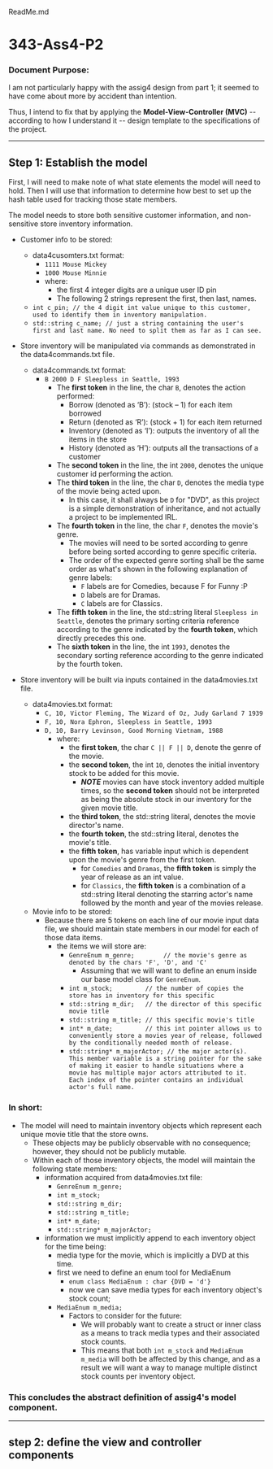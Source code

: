 ReadMe.md


343-Ass4-P2
===

### Document Purpose:

I am not particularly happy with the assig4 design from part 1; it seemed to have come about more by accident than intention. 

Thus, I intend to fix that by applying the **Model-View-Controller (MVC)** -- according to how I understand it -- design template to the specifications of the project.

---
Step 1: Establish the model
---

First, I will need to make note of what state elements the model will need to hold. Then I will use that information to determine how best to set up the hash table used for tracking those state members.

The model needs to store both sensitive customer information, and non-sensitive store inventory information.

- Customer info to be stored:
  + data4cusomters.txt format:
    * `1111 Mouse Mickey` 
    * `1000 Mouse Minnie`
    * where: 
      - the first 4 integer digits are a unique user ID pin
      - The following 2 strings represent the first, then last, names.
  + `int c_pin; // the 4 digit int value unique to this customer, used to identify them in inventory manipulation.`
  + `std::string c_name; // just a string containing the user's first and last name. No need to split them as far as I can see.`


- Store inventory will be manipulated via commands as demonstrated in the data4commands.txt file.
  + data4commands.txt format:
    * `B 2000 D F Sleepless in Seattle, 1993`
      - The **first token** in the line, the char `B`, denotes the action performed:
        + Borrow (denoted as ‘B’): (stock – 1) for each item borrowed
        + Return (denoted as ‘R’): (stock + 1) for each item returned
        + Inventory (denoted as ‘I’): outputs the inventory of all the items in the store
        + History (denoted as ‘H’): outputs all the transactions of a customer
      - The **second token** in the line, the int `2000`, denotes the unique customer id performing the action.
      - The **third token** in the line, the char `D`, denotes the media type of the movie being acted upon.
        + In this case, it shall always be `D` for "DVD", as this project is a simple demonstration of inheritance, and not actually a project to be implemented IRL.
      - The **fourth token** in the line, the char `F`, denotes the movie's genre.
        + The movies will need to be sorted according to genre before being sorted according to genre specific criteria.
        + The order of the expected genre sorting shall be the same order as what's shown in the following explanation of genre labels:
          * `F` labels are for Comedies, because F for Funny :P
          * `D` labels are for Dramas.
          * `C` labels are for Classics.
      - The **fifth token** in the line, the std::string literal `Sleepless in Seattle`, denotes the primary sorting criteria reference according to the genre indicated by the **fourth token**, which directly precedes this one.
      - The **sixth token** in the line, the int `1993`, denotes the secondary sorting reference according to the genre indicated by the fourth token.


- Store inventory will be built via inputs contained in the data4movies.txt file.
  + data4movies.txt format:
    * `C, 10, Victor Fleming, The Wizard of Oz, Judy Garland 7 1939`
    * `F, 10, Nora Ephron, Sleepless in Seattle, 1993`
    * `D, 10, Barry Levinson, Good Morning Vietnam, 1988`
      - where:
        + the **first token**, the char `C || F || D`, denote the genre of the movie.
        + the **second token**, the int `10`, denotes the initial inventory stock to be added for this movie. 
          * ***NOTE*** movies can have stock inventory added multiple times, so the **second token** should not be interpreted as being the absolute stock in our inventory for the given movie title.
        + the **third token**, the std::string literal, denotes the movie director's name.
        + the **fourth token**, the std::string literal, denotes the movie's title.
        + the **fifth token**, has variable input which is dependent upon the movie's genre from the first token.
          * for `Comedies` and `Dramas`, the **fifth token** is simply the year of release as an int value.
          * for `Classics`, the **fifth token** is a combination of a std::string literal denoting the starring actor's name followed by the month and year of the movies release.
  + Movie info to be stored:
    * Because there are 5 tokens on each line of our movie input data file, we should maintain state members in our model for each of those data items.
      - the items we will store are:
        + `GenreEnum m_genre;        // the movie's genre as denoted by the chars 'F', 'D', and 'C'`
          * Assuming that we will want to define an enum inside our base model class for `GenreEnum`.
        + `int m_stock;         // the number of copies the store has in inventory for this specific`
        + `std::string m_dir;   // the director of this specific movie title`
        + `std::string m_title; // this specific movie's title`
        + `int* m_date;         // this int pointer allows us to conveniently store a movies year of release, followed by the conditionally needed month of release.`
        + `std::string* m_majorActor; // the major actor(s). This member variable is a string pointer for the sake of making it easier to handle situations where a movie has multiple major actors attributed to it. Each index of the pointer contains an individual actor's full name.`

### In short:      
- The model will need to maintain inventory objects which represent each unique movie title that the store owns. 
  + These objects may be publicly observable with no consequence; however, they should not be publicly mutable.
  + Within each of those inventory objects, the model will maintain the following state members:
    * information acquired from data4movies.txt file:
      - `GenreEnum m_genre;`
      - `int m_stock;`
      - `std::string m_dir;`
      - `std::string m_title;`
      - `int* m_date;`
      - `std::string* m_majorActor;`
    * information we must implicitly append to each inventory object for the time being:
      - media type for the movie, which is implicitly a DVD at this time.
      - first we need to define an enum tool for MediaEnum
        + `enum class MediaEnum : char {DVD = 'd'}`
        + now we can save media types for each inventory object's stock count;
      - `MediaEnum m_media;`
        + Factors to consider for the future:
          * We will probably want to create a struct or inner class as a means to track media types and their associated stock counts.
          * This means that both `int m_stock` and `MediaEnum m_media` will both be affected by this change, and as a result we will want a way to manage multiple distinct stock counts per inventory object.

### This concludes the abstract definition of assig4's model component.

---
step 2: define the view and controller components
---

      
         


